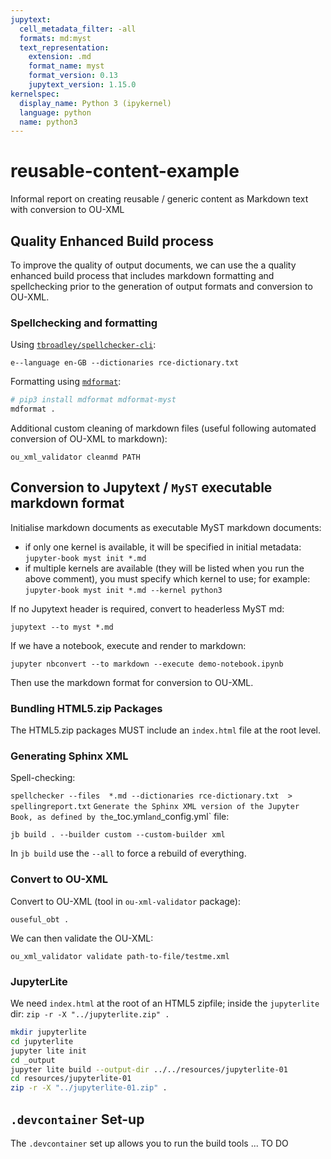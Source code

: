 ```yaml
---
jupytext:
  cell_metadata_filter: -all
  formats: md:myst
  text_representation:
    extension: .md
    format_name: myst
    format_version: 0.13
    jupytext_version: 1.15.0
kernelspec:
  display_name: Python 3 (ipykernel)
  language: python
  name: python3
---
```


# reusable-content-example

Informal report on creating reusable / generic content as Markdown text with conversion to OU-XML

## Quality Enhanced Build process

To improve the quality of output documents, we can use the a quality enhanced build process that includes markdown formatting and spellchecking prior to the generation of output formats and conversion to OU-XML.

### Spellchecking and formatting

Using [`tbroadley/spellchecker-cli`](https://github.com/tbroadley/spellchecker-cli):

`e--language en-GB --dictionaries rce-dictionary.txt`

Formatting using [`mdformat`](https://github.com/executablebooks/mdformat):

```bash
# pip3 install mdformat mdformat-myst
mdformat .
```

Additional custom cleaning of markdown files (useful following automated conversion of OU-XML to markdown):

`ou_xml_validator cleanmd PATH`

## Conversion to Jupytext / `MyST` executable markdown format

Initialise markdown documents as executable MyST markdown documents:

- if only one kernel is available, it will be specified in initial metadata: `jupyter-book myst init *.md`
- if multiple kernels are available (they will be listed when you run the above comment), you must specify which kernel to use; for example: `jupyter-book myst init *.md --kernel python3`

If no Jupytext header is required, convert to headerless MyST md:

`jupytext --to myst *.md`

If we have a notebook, execute and render to markdown:

`jupyter nbconvert --to markdown --execute demo-notebook.ipynb`

Then use the markdown format for conversion to OU-XML.

### Bundling HTML5.zip Packages

The HTML5.zip packages MUST include an `index.html` file at the root level.

### Generating Sphinx XML

Spell-checking:

`spellchecker --files  *.md --dictionaries rce-dictionary.txt  > spellingreport.txt`
`
Generate the Sphinx XML version of the Jupyter Book, as defined by the `_toc.yml` and `_config.yml` file:

`jb build . --builder custom --custom-builder xml`

In `jb build` use the `--all` to force a rebuild of everything.

### Convert to OU-XML

Convert to OU-XML (tool in `ou-xml-validator` package):

`ouseful_obt .`

We can then validate the OU-XML:

`ou_xml_validator validate path-to-file/testme.xml`

### JupyterLite

We need `index.html` at the root of an HTML5 zipfile; inside the `jupyterlite` dir: `zip -r -X "../jupyterlite.zip" .`

```bash
mkdir jupyterlite
cd jupyterlite
jupyter lite init 
cd _output  
jupyter lite build --output-dir ../../resources/jupyterlite-01
cd resources/jupyterlite-01
zip -r -X "../jupyterlite-01.zip" .
```

## `.devcontainer` Set-up

The `.devcontainer` set up allows you to run the build tools ... TO DO
